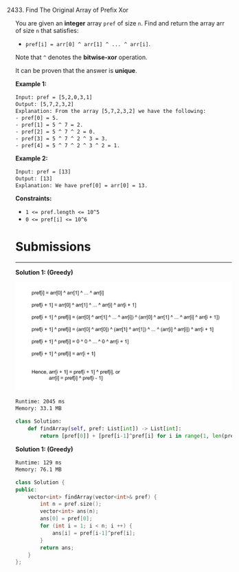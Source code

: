 2433. Find The Original Array of Prefix Xor

You are given an **integer** array `pref` of size `n`. Find and return the array arr of size `n` that satisfies:

* `pref[i] = arr[0] ^ arr[1] ^ ... ^ arr[i]`.

Note that `^` denotes the **bitwise-xor** operation.

It can be proven that the answer is **unique**.

 

**Example 1:**
```
Input: pref = [5,2,0,3,1]
Output: [5,7,2,3,2]
Explanation: From the array [5,7,2,3,2] we have the following:
- pref[0] = 5.
- pref[1] = 5 ^ 7 = 2.
- pref[2] = 5 ^ 7 ^ 2 = 0.
- pref[3] = 5 ^ 7 ^ 2 ^ 3 = 3.
- pref[4] = 5 ^ 7 ^ 2 ^ 3 ^ 2 = 1.
```

**Example 2:**
```
Input: pref = [13]
Output: [13]
Explanation: We have pref[0] = arr[0] = 13.
```

**Constraints:**

* `1 <= pref.length <= 10^5`
* `0 <= pref[i] <= 10^6`

# Submissions
---
**Solution 1: (Greedy)**

![2433_2433A.png](img/2433_2433A.png)

```
Runtime: 2045 ms
Memory: 33.1 MB
```
```python
class Solution:
    def findArray(self, pref: List[int]) -> List[int]:
        return [pref[0]] + [pref[i-1]^pref[i] for i in range(1, len(pref))]
```

**Solution 1: (Greedy)**
```
Runtime: 129 ms
Memory: 76.1 MB
```
```c++
class Solution {
public:
    vector<int> findArray(vector<int>& pref) {
        int n = pref.size();
        vector<int> ans(n);
        ans[0] = pref[0];
        for (int i = 1; i < n; i ++) {
            ans[i] = pref[i-1]^pref[i];
        }
        return ans;
    }
};
```
